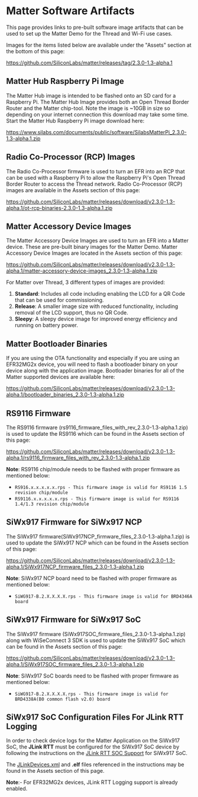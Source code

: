 # Matter Software Artifacts

This page provides links to pre-built software image artifacts that can be
used to set up the Matter Demo for the Thread and Wi-Fi use cases.

Images for the items listed below are available under the "Assets" section at the bottom of this page:

https://github.com/SiliconLabs/matter/releases/tag/2.3.0-1.3-alpha.1

## Matter Hub Raspberry Pi Image

The Matter Hub image is intended to be flashed onto an SD card for a Raspberry
Pi. The Matter Hub Image provides both an Open Thread Border Router and the
Matter chip-tool. Note the image is ~10GB in size so depending on your internet
connection this download may take some time. Start the Matter Hub Raspberry Pi
image download here:

https://www.silabs.com/documents/public/software/SilabsMatterPi_2.3.0-1.3-alpha.1.zip

## Radio Co-Processor (RCP) Images

The Radio Co-Processor firmware is used to turn an EFR into an RCP that can be
used with a Raspberry Pi to allow the Raspberry Pi's Open Thread Border Router
to access the Thread network. Radio Co-Processor (RCP) images are available in
the Assets section of this page:

https://github.com/SiliconLabs/matter/releases/download/v2.3.0-1.3-alpha.1/ot-rcp-binaries-2.3.0-1.3-alpha.1.zip

## Matter Accessory Device Images

The Matter Accessory Device Images are used to turn an EFR into a Matter device.
These are pre-built binary images for the Matter Demo. Matter Accessory Device
Images are located in the Assets section of this page:

https://github.com/SiliconLabs/matter/releases/download/v2.3.0-1.3-alpha.1/matter-accessory-device-images_2.3.0-1.3-alpha.1.zip

For Matter over Thread, 3 different types of images are provided:

1. **Standard**: Includes all code including enabling the LCD for a QR Code that can be used for commissioning.
2. **Release**: A smaller image size with reduced functionality, including removal of the LCD support, thus no QR Code.
3. **Sleepy**: A sleepy device image for improved energy efficiency and running on battery power.

## Matter Bootloader Binaries

If you are using the OTA functionality and especially if you are using an
EFR32MG2x device, you will need to flash a bootloader binary on your device along
with the application image. Bootloader binaries for all of the Matter supported
devices are available here:

https://github.com/SiliconLabs/matter/releases/download/v2.3.0-1.3-alpha.1/bootloader_binaries_2.3.0-1.3-alpha.1.zip

## RS9116 Firmware

The RS9116 firmware (rs9116_firmware_files_with_rev_2.3.0-1.3-alpha.1.zip) is used to update the RS9116 which can be found in the Assets section of this page:

https://github.com/SiliconLabs/matter/releases/download/v2.3.0-1.3-alpha.1/rs9116_firmware_files_with_rev_2.3.0-1.3-alpha.1.zip

**Note**:
RS9116 chip/module needs to be flashed with proper firmware as mentioned below:

- `RS916.x.x.x.x.x.rps - This firmware image is valid for RS9116 1.5 revision chip/module`
- `RS9116.x.x.x.x.x.rps - This firmware image is valid for RS9116 1.4/1.3 revision chip/module`

## SiWx917 Firmware for SiWx917 NCP

The SiWx917 firmware(SiWx917NCP_firmware_files_2.3.0-1.3-alpha.1.zip) is used to update the SiWx917 NCP which can be found in the Assets section of this page:

https://github.com/SiliconLabs/matter/releases/download/v2.3.0-1.3-alpha.1/SiWx917NCP_firmware_files_2.3.0-1.3-alpha.1.zip

**Note**:
SiWx917 NCP board need to be flashed with proper firmware as mentioned below:

- `SiWG917-B.2.X.X.X.X.rps - This firmware image is valid for BRD4346A board`

## SiWx917 Firmware for SiWx917 SoC

The SiWx917 firmware (SiWx917SOC_firmware_files_2.3.0-1.3-alpha.1.zip) along with WiSeConnect 3 SDK is used to update the SiWx917 SoC which can be found in the Assets section of this page:

https://github.com/SiliconLabs/matter/releases/download/v2.3.0-1.3-alpha.1/SiWx917SOC_firmware_files_2.3.0-1.3-alpha.1.zip

**Note**:
SiWx917 SoC boards need to be flashed with proper firmware as mentioned below:

- `SiWG917-B.2.X.X.X.X.rps - This firmware image is valid for BRD4338A(B0 common flash v2.0) board`

## SiWx917 SoC Configuration Files For JLink RTT Logging

In order to check device logs for the Matter Application on the SiWx917 SoC, the **JLink RTT** must be configured for the SiWx917 SoC device by following the instructions on the [JLink RTT SOC Support](../wifi/JLINK_GUIDE_917.md) for SiWx917 SoC.

The [JLinkDevices.xml](https://github.com/SiliconLabs/matter/releases/download/v2.3.0-1.3-alpha.1/JLinkDevices.xml) and **.elf** files referenced in the instructions may be found in the Assets section of this page.

**Note**:- For EFR32MG2x devices, JLink RTT Logging support is already enabled.

